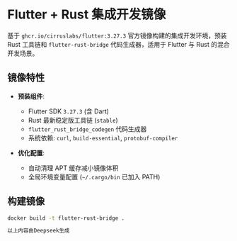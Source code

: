 # Flutter + Rust 集成开发镜像

基于 `ghcr.io/cirruslabs/flutter:3.27.3` 官方镜像构建的集成开发环境，预装 Rust 工具链和 `flutter-rust-bridge` 代码生成器，适用于 Flutter 与 Rust 的混合开发场景。

## 镜像特性

- **预装组件**:
  - Flutter SDK `3.27.3` (含 Dart)
  - Rust 最新稳定版工具链 (`stable`)
  - `flutter_rust_bridge_codegen` 代码生成器
  - 系统依赖: `curl`, `build-essential`, `protobuf-compiler`

- **优化配置**:
  - 自动清理 APT 缓存减小镜像体积
  - 全局环境变量配置 (`~/.cargo/bin` 已加入 PATH)

## 构建镜像

```bash
docker build -t flutter-rust-bridge .

以上内容由Deepseek生成
